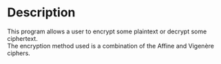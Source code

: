# Description
This program allows a user to encrypt some plaintext or decrypt some ciphertext.\
The encryption method used is a combination of the Affine and Vigenère ciphers.
